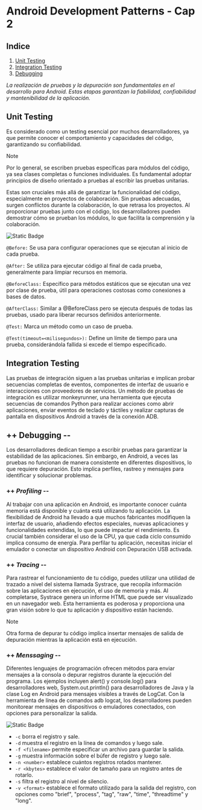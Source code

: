# Android Development Patterns - Cap 2

## Indice

1. [Unit Testing](#unit-testing)
2. [Integration Testing](#integration-testing)
3. [Debugging](#debugging)

_La realización de pruebas y la depuración son fundamentales en el desarrollo para Android. Estas etapas garantizan la fiabilidad, confiabilidad y mantenibilidad de la aplicación._

## Unit Testing
Es considerado como un testing esencial por muchos desarrolladores, ya que permite conocer el comportamiento y capacidades del código, garantizando su confiabilidad. 

>[!NOTE]
> Por lo general, se escriben pruebas específicas para módulos del código, ya sea clases completas o funciones individuales. Es fundamental adoptar principios de diseño orientado a pruebas al escribir las pruebas unitarias.

Estas son cruciales más allá de garantizar la funcionalidad del código, especialmente en proyectos de colaboración. Sin pruebas adecuadas, surgen conflictos durante la colaboración, lo que retrasa los proyectos. Al proporcionar pruebas junto con el código, los desarrolladores pueden demostrar cómo se prueban los módulos, lo que facilita la comprensión y la colaboración.


![Static Badge](https://img.shields.io/badge/Anotaciones_de_testeo%20-%236A95D6%20?style=for-the-badge)

`@Before:` Se usa para configurar operaciones que se ejecutan al inicio de cada prueba.

`@After:` Se utiliza para ejecutar código al final de cada prueba, generalmente para limpiar recursos en memoria.

`@BeforeClass:` Específico para métodos estáticos que se ejecutan una vez por clase de prueba, útil para operaciones costosas como conexiones a bases de datos.

`@AfterClass:` Similar a @BeforeClass pero se ejecuta después de todas las pruebas, usado para liberar recursos definidos anteriormente.

`@Test:` Marca un método como un caso de prueba.

`@Test(timeout=<milisegundos>):` Define un límite de tiempo para una prueba, considerándola fallida si excede el tiempo especificado.


## Integration Testing
Las pruebas de integración siguen a las pruebas unitarias e implican probar secuencias completas de eventos, componentes de interfaz de usuario e interacciones con proveedores de servicios. Un método de pruebas de integración es utilizar monkeyrunner, una herramienta que ejecuta secuencias de comandos Python para realizar acciones como abrir aplicaciones, enviar eventos de teclado y táctiles y realizar capturas de pantalla en dispositivos Android a través de la conexión ADB.


## ++ Debugging --
Los desarrolladores dedican tiempo a escribir pruebas para garantizar la estabilidad de las aplicaciones. Sin embargo, en Android, a veces las pruebas no funcionan de manera consistente en diferentes dispositivos, lo que requiere depuración. Esto implica perfiles, rastreo y mensajes para identificar y solucionar problemas.

### ++ _Profiling_ --

Al trabajar con una aplicación en Android, es importante conocer cuánta memoria está disponible y cuánta está utilizando tu aplicación. La flexibilidad de Android ha llevado a que muchos fabricantes modifiquen la interfaz de usuario, añadiendo efectos especiales, nuevas aplicaciones y funcionalidades extendidas, lo que puede impactar el rendimiento. Es crucial también considerar el uso de la CPU, ya que cada ciclo consumido implica consumo de energía. Para perfilar tu aplicación, necesitas iniciar el emulador o conectar un dispositivo Android con Depuración USB activada.

### ++ _Tracing_ --
Para rastrear el funcionamiento de tu código, puedes utilizar una utilidad de trazado a nivel del sistema llamada Systrace, que recopila información sobre las aplicaciones en ejecución, el uso de memoria y más. Al completarse, Systrace genera un informe HTML que puede ser visualizado en un navegador web. Esta herramienta es poderosa y proporciona una gran visión sobre lo que tu aplicación y dispositivo están haciendo. 

>[!NOTE]
> Otra forma de depurar tu código implica insertar mensajes de salida de depuración mientras la aplicación está en ejecución. 


### ++ _Menssaging_ --
Diferentes lenguajes de programación ofrecen métodos para enviar mensajes a la consola o depurar registros durante la ejecución del programa. Los ejemplos incluyen alert() y console.log() para desarrolladores web, System.out.println() para desarrolladores de Java y la clase Log en Android para mensajes visibles a través de LogCat. Con la herramienta de línea de comandos adb logcat, los desarrolladores pueden monitorear mensajes en dispositivos o emuladores conectados, con opciones para personalizar la salida.

![Static Badge](https://img.shields.io/badge/The_adb_logcat_Options%20-%23FACA89?style=for-the-badge)

- `-c` borra el registro y sale.
- `-d` muestra el registro en la línea de comandos y luego sale.
- `-f <filename>` permite especificar un archivo para guardar la salida.
- `-g` muestra información sobre el búfer de registro y luego sale.
- `-n <number>` establece cuántos registros rotados mantener.
- `-r <kbytes>` establece el valor de tamaño para un registro antes de rotarlo.
- `-s` filtra el registro al nivel de silencio.
- `-v <format>` establece el formato utilizado para la salida del registro, con opciones como "brief", "process", "tag", "raw", "time", "threadtime" y "long".
